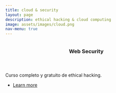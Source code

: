```yaml
---
title: cloud & security
layout: page
description: ethical hacking & cloud computing
image: assets/images/cloud.png
nav-menu: true
---
```


<!-- Main -->
<div id="main">

<!-- One -->


<!-- Two -->
<section id="two" class="spotlights">
	<section>
		<a href="generic.html" class="image">
			<img src="{% link assets/images/pic08.jpg %}" alt="" data-position="center center" />
		</a>
		<div class="content">
			<div class="inner">
				<header class="major">
					<h3>Web Security</h3>
				</header>
				<p>Curso completo y gratuito de ethical hacking.</p>
				<ul class="actions">
					<li><a href="https://portswigger.net/web-security/" class="button">Learn more</a></li>
				</ul>
			</div>
		</div>
	</section>




</section>



</div>
